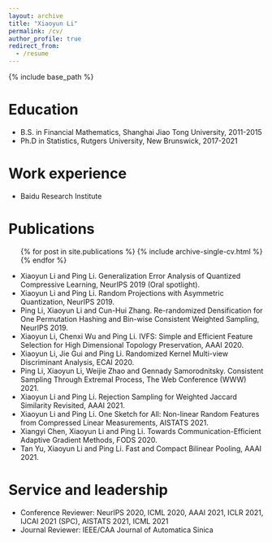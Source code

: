 ```yaml
---
layout: archive
title: "Xiaoyun Li"
permalink: /cv/
author_profile: true
redirect_from:
  - /resume
---
```


{% include base_path %}

Education
======
* B.S. in Financial Mathematics, Shanghai Jiao Tong University, 2011-2015
* Ph.D in Statistics, Rutgers University, New Brunswick, 2017-2021

Work experience
======
* Baidu Research Institute

  
Publications
======
  <ul>{% for post in site.publications %}
    {% include archive-single-cv.html %}
  {% endfor %}</ul>

* Xiaoyun Li and Ping Li. Generalization Error Analysis of Quantized Compressive Learning, NeurIPS 2019 (Oral spotlight).
* Xiaoyun Li and Ping Li. Random Projections with Asymmetric Quantization, NeurIPS 2019.
* Ping Li, Xiaoyun Li and Cun-Hui Zhang. Re-randomized Densification for One Permutation Hashing and Bin-wise Consistent Weighted Sampling, NeurIPS 2019.
* Xiaoyun Li, Chenxi Wu and Ping Li. IVFS: Simple and Efficient Feature Selection for High Dimensional Topology Preservation, AAAI 2020.
* Xiaoyun Li, Jie Gui and Ping Li. Randomized Kernel Multi-view Discriminant Analysis, ECAI 2020.
* Ping Li, Xiaoyun Li, Weijie Zhao and Gennady Samorodnitsky. Consistent Sampling Through Extremal Process, The Web Conference (WWW) 2021.
* Xiaoyun Li and Ping Li. Rejection Sampling for Weighted Jaccard Similarity Revisited, AAAI 2021.
* Xiaoyun Li and Ping Li. One Sketch for All: Non-linear Random Features from Compressed Linear Measurements, AISTATS 2021.
* Xiangyi Chen, Xiaoyun Li and Ping Li. Towards Communication-Efficient Adaptive Gradient Methods, FODS 2020.
* Tan Yu, Xiaoyun Li and Ping Li. Fast and Compact Bilinear Pooling, AAAI 2021.

Service and leadership
======
* Conference Reviewer: NeurIPS 2020, ICML 2020, AAAI 2021, ICLR 2021, IJCAI 2021 (SPC), AISTATS 2021, ICML 2021
* Journal Reviewer: IEEE/CAA Journal of Automatica Sinica
